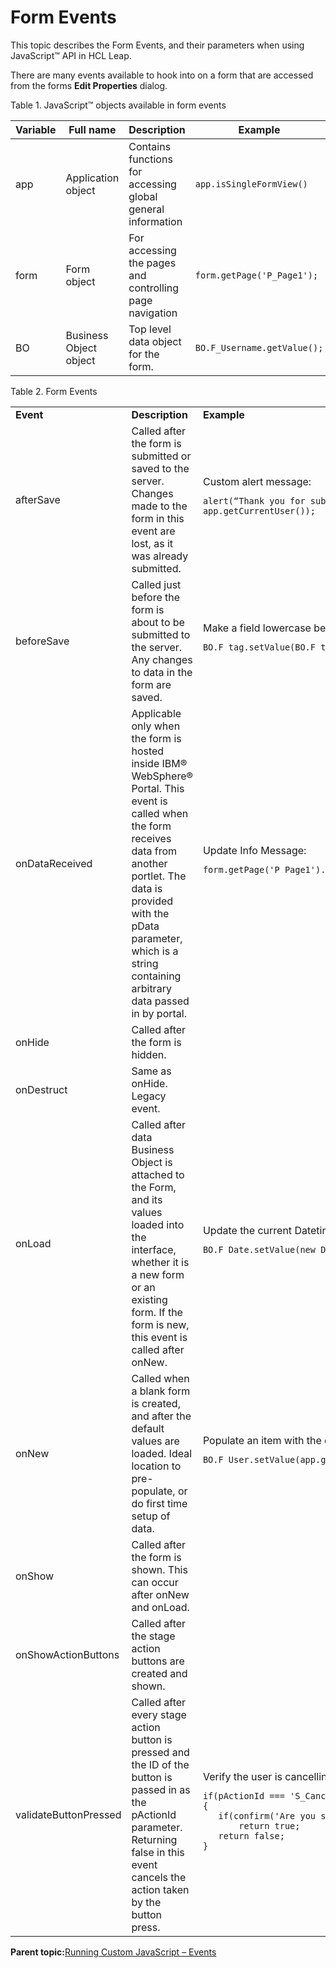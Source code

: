 # Form Events 

This topic describes the Form Events, and their parameters when using JavaScript™ API in HCL Leap.

There are many events available to hook into on a form that are accessed from the forms **Edit Properties** dialog.

Table 1. JavaScript™ objects available in form events

|Variable|Full name|Description|Example|Type|
|--------|---------|-----------|-------|----|
|app|Application object|Contains functions for accessing global general information|`app.isSingleFormView()`|GUI|
|form|Form object|For accessing the pages and controlling page navigation|`form.getPage('P_Page1');`|GUI|
|BO|Business Object object|Top level data object for the form.|`BO.F_Username.getValue();`|DATA|

Table 2. Form Events

<table>
<tr>
<td> <b>Event</b> </td><td> <b>Description</b> <td><b>Example</b></td>
</tr>
<tr>
<td> afterSave </td>
<td>Called after the form is submitted or saved to the server. Changes made to the form in this event are lost, as it was already submitted.<td>Custom alert message:<br>

```
alert(“Thank you for submitting” + app.getCurrentUser());
```
</tr>
<tr>
<td> beforeSave  
<td> Called just before the form is about to be submitted to the server. Any changes to data in the form are saved.
<td>Make a field lowercase before submission:

```
BO.F_tag.setValue(BO.F_tag.getValue().toLowerCase()); 
```

</tr>
<tr>
<td>onDataReceived
<td>Applicable only when the form is hosted inside IBM® WebSphere® Portal. This event is called when the form receives data from another portlet. The data is provided with the pData parameter, which is a string containing arbitrary data passed in by portal.
<td>Update Info Message:

```
form.getPage('P_Page1').F_Info.setContent(pData);
```

</tr>
<tr>
<td>onHide
<td>Called after the form is hidden.
<td>
</tr>
<tr>
<td>onDestruct
<td>Same as onHide. Legacy event.
<td>
</tr>
<tr>
<td>onLoad
<td>Called after data Business Object is attached to the Form, and its values loaded into the interface, whether it is a new form or an existing form. If the form is new, this event is called after onNew.
<td>Update the current Datetime into a Timestamp item:

```
BO.F_Date.setValue(new Date()); 
```
</tr>
<tr>
<td>onNew
<td>Called when a blank form is created, and after the default values are loaded. Ideal location to pre-populate, or do first time setup of data.
<td>Populate an item with the current user:

```
BO.F_User.setValue(app.getCurrentUser());
```

</tr>
<tr>
<td>onShow
<td>Called after the form is shown. This can occur after onNew and onLoad.
<td>
</tr>
<td>onShowActionButtons
<td>Called after the stage action buttons are created and shown.
<td>
</tr>
<tr>
<td>validateButtonPressed
<td>Called after every stage action button is pressed and the ID of the button is passed in as the pActionId parameter. Returning false in this event cancels the action taken by the button press.
<td>Verify the user is cancelling:

```
if(pActionId === 'S_Cancel')
{    
   if(confirm('Are you sure you want to cancel?'))
       return true;
   return false;
} 
```

</tr>
</table>

**Parent topic:**[Running Custom JavaScript – Events](ref_jsapi_running_custom_js_events.md)


